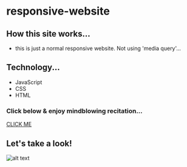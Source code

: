 # responsive-website
## How this site works...
* this is just a normal responsive website. Not using 'media query'...
## Technology...
+  JavaScript
+  CSS
+  HTML

### Click below & enjoy mindblowing recitation...
[CLICK ME](https://shahinuralambhuiyan.github.io/responsive-website/)

## Let's take a look!
![alt text](imges/siteSS.jpg)
